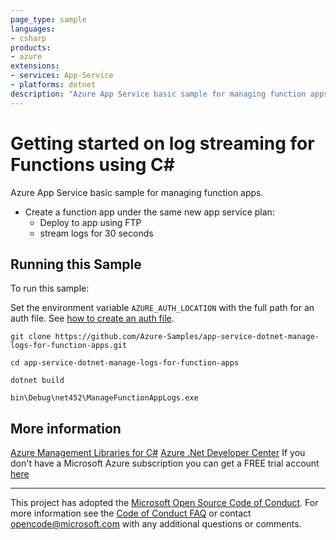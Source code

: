 ```yaml
---
page_type: sample
languages:
- csharp
products:
- azure
extensions:
- services: App-Service
- platforms: dotnet
description: "Azure App Service basic sample for managing function apps."
---
```


# Getting started on log streaming for Functions using C# #

 Azure App Service basic sample for managing function apps.
  - Create a function app under the same new app service plan:
    - Deploy to app using FTP
    - stream logs for 30 seconds


## Running this Sample ##

To run this sample:

Set the environment variable `AZURE_AUTH_LOCATION` with the full path for an auth file. See [how to create an auth file](https://github.com/Azure/azure-libraries-for-net/blob/master/AUTH.md).

    git clone https://github.com/Azure-Samples/app-service-dotnet-manage-logs-for-function-apps.git

    cd app-service-dotnet-manage-logs-for-function-apps

    dotnet build

    bin\Debug\net452\ManageFunctionAppLogs.exe

## More information ##

[Azure Management Libraries for C#](https://github.com/Azure/azure-sdk-for-net/tree/Fluent)
[Azure .Net Developer Center](https://azure.microsoft.com/en-us/develop/net/)
If you don't have a Microsoft Azure subscription you can get a FREE trial account [here](http://go.microsoft.com/fwlink/?LinkId=330212)

---

This project has adopted the [Microsoft Open Source Code of Conduct](https://opensource.microsoft.com/codeofconduct/). For more information see the [Code of Conduct FAQ](https://opensource.microsoft.com/codeofconduct/faq/) or contact [opencode@microsoft.com](mailto:opencode@microsoft.com) with any additional questions or comments.
